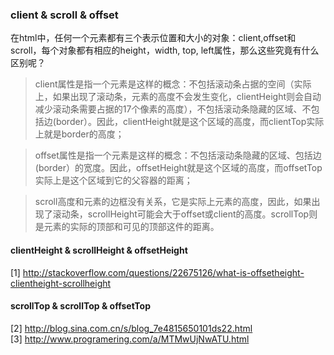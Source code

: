 ### client & scroll & offset
在html中，任何一个元素都有三个表示位置和大小的对象：client,offset和scroll，每个对象都有相应的height，width, top, left属性，那么这些究竟有什么区别呢？

> client属性是指一个元素是这样的概念：不包括滚动条占据的空间（实际上，如果出现了滚动条，元素的高度不会发生变化，clientHeight则会自动减少滚动条需要占据的17个像素的高度），不包括滚动条隐藏的区域、不包括边(border）。因此，clientHeight就是这个区域的高度，而clientTop实际上就是border的高度；

> offset属性是指一个元素是这样的概念：不包括滚动条隐藏的区域、包括边(border）的宽度。因此，offsetHeight就是这个区域的高度，而offsetTop实际上是这个区域到它的父容器的距离；

> scroll高度和元素的边框没有关系，它是实际上元素的高度，因此，如果出现了滚动条，scrollHeight可能会大于offset或client的高度。scrollTop则是元素的实际的顶部和可见的顶部这件的距离。

#### clientHeight & scrollHeight & offsetHeight
[1] http://stackoverflow.com/questions/22675126/what-is-offsetheight-clientheight-scrollheight  

#### scrollTop & scrollTop & offsetTop
[2] http://blog.sina.com.cn/s/blog_7e4815650101ds22.html  
[3] http://www.programering.com/a/MTMwUjNwATU.html  
